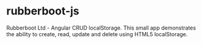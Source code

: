 # rubberboot-js

Rubberboot Ltd - Angular CRUD localStorage. This small app demonstrates the ability to create, read, update and delete using HTML5 localStorage. 
